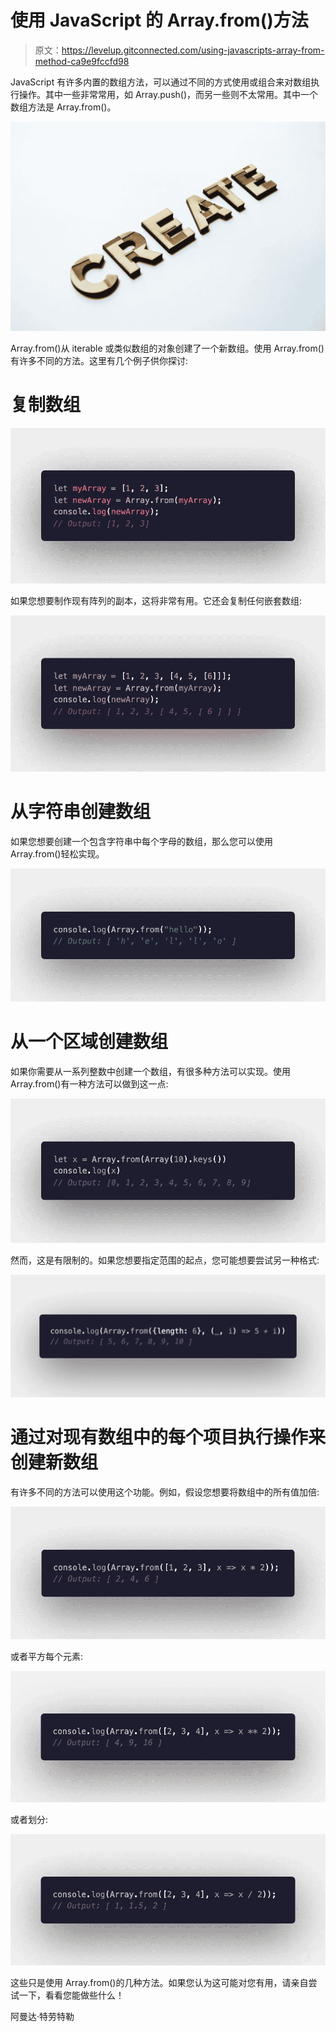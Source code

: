 # 使用 JavaScript 的 Array.from()方法

> 原文：<https://levelup.gitconnected.com/using-javascripts-array-from-method-ca9e9fccfd98>

JavaScript 有许多内置的数组方法，可以通过不同的方式使用或组合来对数组执行操作。其中一些非常常用，如 Array.push()，而另一些则不太常用。其中一个数组方法是 Array.from()。

![](img/06bb618e903725961b99bbe74488fab8.png)

Array.from()从 iterable 或类似数组的对象创建了一个新数组。使用 Array.from()有许多不同的方法。这里有几个例子供你探讨:

# 复制数组

![](img/ca70463506184d260e3d1bdc474135e2.png)

如果您想要制作现有阵列的副本，这将非常有用。它还会复制任何嵌套数组:

![](img/6c7f06399d3bf4758c441b4df8d1ed48.png)

# 从字符串创建数组

如果您想要创建一个包含字符串中每个字母的数组，那么您可以使用 Array.from()轻松实现。

![](img/b550a1d284fc043f06d5041909994ded.png)

# 从一个区域创建数组

如果你需要从一系列整数中创建一个数组，有很多种方法可以实现。使用 Array.from()有一种方法可以做到这一点:

![](img/3257cf22bd72dd58e32465e0a5716449.png)

然而，这是有限制的。如果您想要指定范围的起点，您可能想要尝试另一种格式:

![](img/351f78573cae5683a76f1529689b5bee.png)

# 通过对现有数组中的每个项目执行操作来创建新数组

有许多不同的方法可以使用这个功能。例如，假设您想要将数组中的所有值加倍:

![](img/feafe4fe1353d657ff2cd07559c42ced.png)

或者平方每个元素:

![](img/6663681fe97fb5e0f6d425583c1a133c.png)

或者划分:

![](img/2fb215ecf487c4dcd628db545d0182fc.png)

这些只是使用 Array.from()的几种方法。如果您认为这可能对您有用，请亲自尝试一下，看看您能做些什么！

阿曼达·特劳特勒